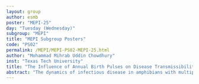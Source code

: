 ```yaml
---
layout: group
author: esmb
poster: "MEPI-25"
day: "Tuesday (Wednesday)"
subgroup: "MEPI"
title: "MEPI Subgroup Posters"
code: "PS02"
permalink: /MEPI/MEPI-PS02-MEPI-25.html
author: "Mohammad Mihrab Uddin Chowdhury"
inst: "Texas Tech University"
title: "The Influence of Annual Birth Pulses on Disease Transmissibility in Amphibian Populations."
abstract: "The dynamics of infectious disease in amphibians with multiple routes of transmissibility is a complex interconnected system. Depending on the population level and age stages (larvae, juveniles, and adults), infection spreads in a variety of ways. Due to seasonal reproductive behaviors, the population density of larvae rises at a certain time of year. We developed compartmental models using ordinary differential equations and difference equations to observe the effects of annual birth pulses on transmission dynamics of a fungal pathogen (Batrachochytrium salamandrivorans, Bsal) on a North American salamander population. Model simulations and analyses offer insights into control strategies aimed at reducing transmission and preventing epidemic outbreaks."
---
```

